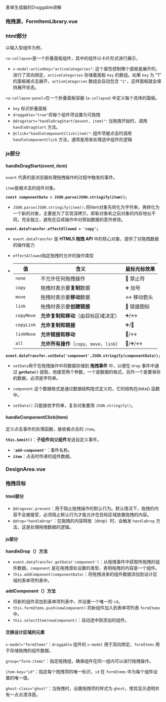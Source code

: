 表单生成器的Draggable讲解

### 拖拽源，FormItemLibrary.vue

### html部分

以输入型组件为例，

`<a-collapse>`是一个折叠面板组件，其中的组件以卡片形式进行展示，

- `v-model:activeKey="activeCategories"`: 这个属性控制哪个面板是展开的，进行了双向绑定，`activeCategories` 存储着面板 `key` 的数组。如果 `key` 为 "1" 的面板被点击展开，`activeCategories` 数组会自动包含 `"1"`，这样面板就会保持展开状态。



`<a-collapse-panel>`在一个折叠面板容器 (`a-collapse`) 中定义每个具体的面板。

- `key` 标识折叠面板
- `draggable="true"`将每个组件项设置为可拖拽
- `@dragstart="handleDragStart($event, item)"`: 当拖拽开始时，调用 `handleDragStart` 方法。
- `@click="handleComponentClick(item)"`: 组件项被点击时调用 `handleComponentClick` 方法，通常是用来处理选中组件的逻辑

### js部分

####  **handleDragStart(*event*, *item*)**

`event` 代表的是浏览器处理拖拽操作的过程中触发的事件。

`item`是被点击的组件对象。

**`const componentData = JSON.parse(JSON.stringify(item));`**

-  `JSON.parse(JSON.stringify(item));`将item对象先转化为字符串，再转化为一个新的对象，主要是为了实现深拷贝，即新对象和之前对象的内存地址不同，完全独立，避免在后续操作中对原始数据的意外修改。

 **`event.dataTransfer.effectAllowed = 'copy';`**

- `event.dataTransfer` 是 **HTML5 拖拽 API** 中的核心对象，提供了对拖拽数据的操作能力

- `effectAllowed`指定拖拽时允许的操作类型

  

- | **值**     | **含义**                                   | **鼠标光标效果** |
  | ---------- | ------------------------------------------ | ---------------- |
  | `none`     | 不允许任何拖拽操作                         | 🚫 禁止符         |
  | `copy`     | 拖拽时表示要**复制**数据                   | ➕ 加号           |
  | `move`     | 拖拽时表示要**移动**数据                   | ↔️ 移动箭头       |
  | `link`     | 拖拽时表示要**创建链接**                   | 🔗 链接图标       |
  | `copyMove` | **允许复制和移动**（由目标区域决定）       | ➕/↔️              |
  | `copyLink` | **允许复制和链接**                         | ➕/🔗              |
  | `linkMove` | **允许链接和移动**                         | 🔗/↔️              |
  | `all`      | **允许所有操作**（`copy`、`move`、`link`） | 🔗/➕/↔️            |



**`event.dataTransfer.setData('component',JSON.stringify(componentData));`**

- `setData`用于在拖拽操作中将数据存储到 **拖拽事件** 中，以便在 `drop` 事件中通过 **`getData()`** 提取，他接受两个参数，一个是数据的格式，另外一个是要保存的数据，必须是字符串。

- `component` 这个数据格式是通过数据结构隐式定义的，它的结构在data() 函数中。

- `setData()` 只能接收字符串，复杂对象要用 `JSON.stringify()`。

  

#### handleComponentClick(item)

定义点击事件的处理函数，接收被点击的 `item`。

**`this.$emit()`**：**子组件向父组件**发送自定义事件。

- **`'add-component'`**：事件名称。
- **`item`**：点击时传递的组件数据。



### DesignArea.vue

### 拖拽目标 

#### html部分

- `@dragover.prevent`：用于阻止拖拽操作的默认行为。默认情况下，拖拽的内容不会被接受，必须阻止默认行为才能允许在目标区域放置拖拽的内容。
- `@drop="handleDrop"`：在拖拽的内容释放（drop）时，会触发 `handleDrop` 方法，这是处理拖拽数据的逻辑。

#### js部分

**handleDrop（）方法**

- `event.dataTransfer.getData('component')`：从拖拽事件中获取所拖拽的组件数据。`component` 是在拖拽源处设置的类型，表明拖拽的内容是一个组件。
- `this.addComponent(componentData)`：将拖拽进来的组件数据添加到设计区域的表单项列表中。

**addComponent（）方法**

- 将新的组件添加到表单项列表中，并设置一个唯一的 `id`。
- `this.formItems.push(newComponent)` 将新组件加入到表单项列表 `formItems` 中。
- `this.selectItem(newComponent)`：自动选中刚添加的组件。



#### 交换设计区域的元素

`v-model="formItems"`：`draggable` 组件的 `v-model` 用于双向绑定，`formItems` 用于存储拖拽的组件数据。

`group="form-items"`：指定拖拽组，确保组件在同一组内可以进行拖拽操作。

`item-key="id"`：指定每个拖拽项的唯一标识，`id` 在 `formItems` 中为每个组件设置的唯一值。

`ghost-class="ghost"`：当拖拽时，设置拖拽项的样式为 `ghost`，使其显示透明并有一点点漂浮感。
